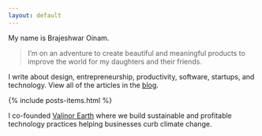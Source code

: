 ```yaml
---
layout: default
---
```


My name is Brajeshwar Oinam.

> I’m on an adventure to create beautiful and meaningful products to improve the world for my daughters and their friends.

I write about design, entrepreneurship, productivity, software, startups, and technology. View all of the articles in the [blog](/blog/).

<div class="items-list content-medium">
  {% include posts-items.html %}
</div>

I co-founded [Valinor Earth](https://valinor.earth) where we build sustainable and profitable technology practices helping businesses curb climate change.